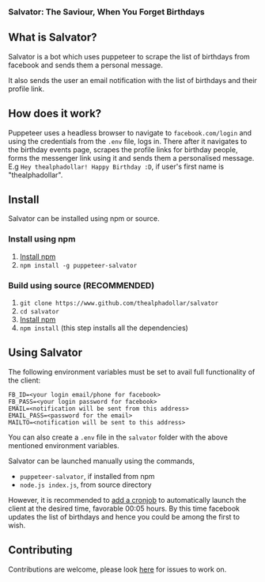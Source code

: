 ### Salvator: The Saviour, When You Forget Birthdays

## What is Salvator?
Salvator is a bot which uses puppeteer to scrape the list of birthdays from facebook and sends them a personal
message.

It also sends the user an email notification with the list of birthdays and their profile link.

## How does it work?
Puppeteer uses a headless browser to navigate to `facebook.com/login` and using the credentials from the `.env` file,
logs in. There after it navigates to the birthday events page, scrapes the profile links for birthday people, forms
the messenger link using it and sends them a personalised message.<br/>
E.g `Hey thealphadollar! Happy Birthday :D`, if user's first name is "thealphadollar".

## Install
Salvator can be installed using npm or source.

### Install using npm
1. [Install npm](https://www.npmjs.com/get-npm)
2. `npm install -g puppeteer-salvator`

### Build using source (RECOMMENDED)
1. `git clone https://www.github.com/thealphadollar/salvator`
2. `cd salvator`
3. [Install npm](https://www.npmjs.com/get-npm)
4. `npm install` (this step installs all the dependencies)

## Using Salvator
The following environment variables must be set to avail full functionality of the client:
```$xslt
FB_ID=<your login email/phone for facebook>
FB_PASS=<your login password for facebook>
EMAIL=<notification will be sent from this address>
EMAIL_PASS=<password for the email>
MAILTO=<notification will be sent to this address>
```

You can also create a `.env` file in the `salvator` folder with the above mentioned environment variables.

Salvator can be launched manually using the commands,
- `puppeteer-salvator`, if installed from npm
- `node.js index.js`, from source directory

However, it is recommended to [add a cronjob](https://www.cyberciti.biz/faq/how-do-i-add-jobs-to-cron-under-linux-or-unix-oses/) to automatically launch the client at the desired time, 
favorable 00:05 hours. By this time facebook updates the list of birthdays and hence you could be among the first to
 wish.
 
## Contributing
Contributions are welcome, please look [here](www.github.com/thealphadollar/salvator/issues) for issues to work on.